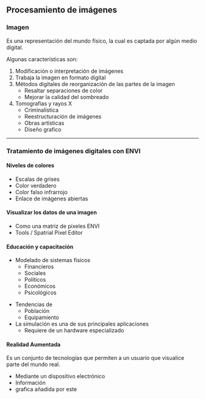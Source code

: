 ## Procesamiento de imágenes
### Imagen
Es una representación del mundo físico, la cual es captada por algún medio digital.

Algunas características son:
1. Modificación o interpretación de imágenes
2. Trabaja la imagen en formato digital
3. Métodos digitales de reorganización de las partes de la imagen
	- Resaltar separaciones de color
	- Mejorar la calidad del sombreado
4. Tomografías y rayos X
	- Criminalística
	- Reestructuración de imágenes 
	- Obras artísticas
	- Diseño grafico
***
### Tratamiento de imágenes digitales con ENVI
#### Niveles de colores
- Escalas de grises
- Color verdadero
- Color falso infrarrojo
- Enlace de imágenes abiertas
#### Visualizar los datos de una imagen
- Como una matriz de pixeles ENVI
- Tools / Spatrial Pixel Editor
#### Educación y capacitación
* Modelado de sistemas físicos
	* Financieros
	* Sociales
	* Políticos
	* Económicos
	* Psicológicos
- Tendencias de 
	- Población
	- Equipamiento
- La simulación es una de sus principales aplicaciones
	- Requiere de un hardware especializado
#### Realidad Aumentada
Es un conjunto de tecnologías que permiten a un usuario que visualice parte del mundo real.
* Mediante un dispositivo electrónico
* Información
* grafica añadida por este